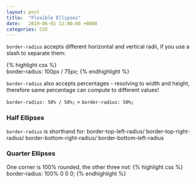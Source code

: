 ```yaml
---
layout: post
title:  "Flexible Ellipses"
date:   2019-06-01 12:00:00 +0000
categories: CSS
---
```

<div class="elliptical-rounding">
</div>
<!--more-->

`border-radius` accepts different horizontal and vertical radii, if you use a slash to separate them:

{% highlight css %}  
  border-radius: 100px / 75px;
{% endhighlight %}

<div class="elliptical-rounding-responsive">
</div>

`border-radius` also accepts percentages - resolving to width and height, therefore same percentage can compute to different values!

`border-radius: 50% / 50%;` = `border-radius: 50%;`

### Half Ellipses
`border-radius` is shorthand for:
border-top-left-radius/ border-top-right-radius/ border-bottom-right-radius/ border-bottom-left-radius

<div class="half-ellipsis"></div>

### Quarter Ellipses
One corner is 100% rounded, the other three not:
{% highlight css %}
border-radius: 100% 0 0 0;
{% endhighlight %}

<div class="quarter-ellipsis"></div>
